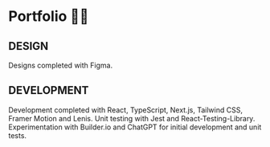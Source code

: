 # Portfolio 👩‍💻

## DESIGN
Designs completed with Figma.

## DEVELOPMENT
Development completed with React, TypeScript, Next.js, Tailwind CSS, Framer Motion and Lenis. Unit testing with Jest and React-Testing-Library. Experimentation with Builder.io and ChatGPT for initial development and unit tests.
